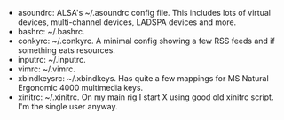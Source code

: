 * asoundrc: ALSA's ~/.asoundrc config file. This includes lots of virtual devices, multi-channel devices, LADSPA devices and more.
* bashrc: ~/.bashrc.
* conkyrc: ~/.conkyrc. A minimal config showing a few RSS feeds and if something eats resources.
* inputrc: ~/.inputrc.
* vimrc: ~/.vimrc.
* xbindkeysrc: ~/.xbindkeys. Has quite a few mappings for MS Natural Ergonomic 4000 multimedia keys.
* xinitrc: ~/.xinitrc. On my main rig I start X using good old xinitrc script. I'm the single user anyway.
